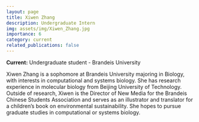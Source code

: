 ```yaml
---
layout: page
title: Xiwen Zhang
description: Undergraduate Intern
img: assets/img/Xiwen_Zhang.jpg
importance: 6
category: current
related_publications: false
---
```


**Current:** Undergraduate student - Brandeis University

Xiwen Zhang is a sophomore at Brandeis University majoring in Biology, with interests in computational and systems biology. She has research experience in molecular biology from Beijing University of Technology. Outside of research, Xiwen is the Director of New Media for the Brandeis Chinese Students Association and serves as an illustrator and translator for a children’s book on environmental sustainability. She hopes to pursue graduate studies in computational or systems biology.
